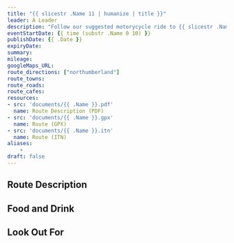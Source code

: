 ```yaml
---
title: "{{ slicestr .Name 11 | humanize | title }}"
leader: A Leader
description: "Follow our suggested motorycycle ride to {{ slicestr .Name 11 | humanize | title }}."
eventStartDate: {{ time (substr .Name 0 10) }}
publishDate: {{ .Date }}
expiryDate:
summary:
mileage: 
googleMaps_URL: 
route_directions: ["northumberland"]
route_towns:
route_roads: 
route_cafes:
resources:
- src: 'documents/{{ .Name }}.pdf'
  name: Route Description (PDF)
- src: 'documents/{{ .Name }}.gpx'
  name: Route (GPX)
- src: 'documents/{{ .Name }}.itn'
  name: Route (ITN)
aliases:
    - 
draft: false
---
```


## Route Description

## Food and Drink

## Look Out For